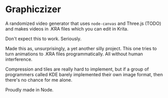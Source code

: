 # Graphiczizer
A randomized video generator that uses `node-canvas` and Three.js (TODO) and makes videos in .KRA files which you can edit in Krita.

Don't expect this to work. Seriously.

Made this as, unsurprisingly, a yet another silly project. This one tries to turn animations to .KRA files programmatically. All without human interference.

Compression and tiles are really hard to implement, but if a group of programmers called KDE barely implemented their own image format, then there's no chance for me alone.

Proudly made in Node.
